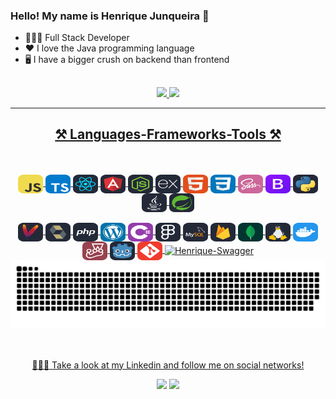 ### Hello! My name is Henrique Junqueira 👋

- 👨🏻‍💻 Full Stack Developer
- ❤️ I love the Java programming language
- 🖥️ I have a bigger crush on backend than frontend

##

<div align="center">
  <a href="https://github.com/henriquejunqueira">
  <img height="180em" src="https://github-readme-stats.vercel.app/api?username=henriquejunqueira&show_icons=true&hide_rank=true&theme=dark&include_all_commits=true&count_private=true" />
  <img height="180em" src="https://github-readme-stats.vercel.app/api/top-langs/?username=henriquejunqueira&layout=compact&langs_count=16&theme=dark" />
</div>

<hr/>
    
<h2 align="center">⚒️ Languages-Frameworks-Tools ⚒️</h2>
<br/>
<div style="display: inline_block" align="center"><br>
  <img align="center" alt="Henrique-Js" height="30" width="40" src="https://raw.githubusercontent.com/tandpfun/skill-icons/main/icons/JavaScript.svg" />
  <img align="center" alt="Henrique-Ts" height="30" width="40" src="https://raw.githubusercontent.com/tandpfun/skill-icons/main/icons/TypeScript.svg" />
  <img align="center" alt="Henrique-React" height="30" width="40" src="https://raw.githubusercontent.com/tandpfun/skill-icons/main/icons/React-Dark.svg" />
  <img align="center" alt="Henrique-Angular" height="30" width="40" src="https://raw.githubusercontent.com/tandpfun/skill-icons/refs/heads/main/icons/Angular-Dark.svg" />
  <img align="center" alt="Henrique-Node" height="30" width="40" src="https://raw.githubusercontent.com/tandpfun/skill-icons/main/icons/NodeJS-Dark.svg" />
  <img align="center" alt="Henrique-Express" height="30" width="40" src="https://raw.githubusercontent.com/tandpfun/skill-icons/main/icons/ExpressJS-Dark.svg" />
  <img align="center" alt="Henrique-HTML" height="30" width="40" src="https://raw.githubusercontent.com/tandpfun/skill-icons/main/icons/HTML.svg" />
  <img align="center" alt="Henrique-CSS" height="30" width="40" src="https://raw.githubusercontent.com/tandpfun/skill-icons/main/icons/CSS.svg" />
  <img align="center" alt="Henrique-Sass" height="30" width="40" src="https://raw.githubusercontent.com/tandpfun/skill-icons/main/icons/Sass.svg" />
  <img align="Center" alt="Henrique-Bootstrap" height="30" width="40" src="https://raw.githubusercontent.com/tandpfun/skill-icons/main/icons/Bootstrap.svg" />
  <img align="center" alt="Henrique-Python" height="30" width="40" src="https://raw.githubusercontent.com/tandpfun/skill-icons/main/icons/Python-Dark.svg" />
  <img align="center" alt="Henrique-Java" height="30" width="40" src="https://raw.githubusercontent.com/tandpfun/skill-icons/main/icons/Java-Dark.svg" />
  <img align="center" alt="Henrique-Springboot" height="30" width="40" src="https://raw.githubusercontent.com/tandpfun/skill-icons/main/icons/Spring-Dark.svg" />
</div>
<div style="display: inline_block" align="center"><br>
  <img align="center" alt="Henrique-Maven" height="30" width="40" src="https://raw.githubusercontent.com/tandpfun/skill-icons/main/icons/Maven-Dark.svg" />
  <img align="center" alt="Henrique-Hibernate" height="30" width="40" src="https://raw.githubusercontent.com/tandpfun/skill-icons/main/icons/Hibernate-Dark.svg" />
  <img align="center" alt="Henrique-PHP" height="30" width="40" src="https://raw.githubusercontent.com/tandpfun/skill-icons/main/icons/PHP-Dark.svg" />
  <img align="center" alt="Henrique-WP" height="30" width="40" src="https://raw.githubusercontent.com/tandpfun/skill-icons/main/icons/Wordpress.svg" />
  <img align="Center" alt="Henrique-CSharp" height="30" width="40" src="https://raw.githubusercontent.com/tandpfun/skill-icons/main/icons/CS.svg" />
  <img align="center" alt="Henrique-Figma" height="30" width="40" src="https://raw.githubusercontent.com/tandpfun/skill-icons/main/icons/Figma-Dark.svg" />
  <img align="center" alt="Henrique-MySQL" height="30" width="40" src="https://raw.githubusercontent.com/tandpfun/skill-icons/main/icons/MySQL-Dark.svg" />
  <img align="center" alt="Henrique-Firebase" height="30" width="40" src="https://raw.githubusercontent.com/tandpfun/skill-icons/main/icons/Firebase-Dark.svg" />
  <img align="center" alt="Henrique-MongoDB" height="30" width="40" src="https://raw.githubusercontent.com/tandpfun/skill-icons/main/icons/MongoDB.svg" />
  <img align="center" alt="Henrique-Linux" height="30" width="40" src="https://raw.githubusercontent.com/tandpfun/skill-icons/main/icons/Linux-Dark.svg" />
  <img align="center" alt="Henrique-Docker" height="30" width="40" src="https://raw.githubusercontent.com/tandpfun/skill-icons/main/icons/Docker.svg" />
  <img align="center" alt="Henrique-Jest" height="30" width="40" src="https://raw.githubusercontent.com/tandpfun/skill-icons/main/icons/Jest.svg" />
  <img align="center" alt="Henrique-Godot" height="30" width="40" src="https://raw.githubusercontent.com/tandpfun/skill-icons/refs/heads/main/icons/Godot-Dark.svg" />
  <img align="center" alt="Henrique-Git" height="30" width="40" src="https://raw.githubusercontent.com/tandpfun/skill-icons/refs/heads/main/icons/Git.svg" />
  <img align="center" alt="Henrique-Swagger" height="30" width="40" src="https://camo.githubusercontent.com/5e28dcd43bef66cb320f2952c7512858b9dbc3fcf1ca7350c5375107118e3066/68747470733a2f2f63646e2e737667706f726e2e636f6d2f6c6f676f732f737761676765722e737667" />
</div>

<picture>
  <source media="(prefers-color-scheme: dark)" srcset="https://raw.githubusercontent.com/mari4souza/mari4souza/output/github-contribution-grid-snake-dark.svg">
  <source media="(prefers-color-scheme: light)" srcset="https://raw.githubusercontent.com/mari4souza/mari4souza/output/github-contribution-grid-snake.svg">
  <img alt="github contribution grid snake animation" src="https://raw.githubusercontent.com/mari4souza/mari4souza/output/github-contribution-grid-snake.svg">
</picture>
<br><br>

##

<div align="center">
  <p>🙋🏻‍♂️ Take a look at my Linkedin and follow me on social networks!</p>
  <a href="https://www.linkedin.com/in/henrique-abreu-junqueira-b403b0b6" target="_blank"><img src="https://img.shields.io/badge/-LinkedIn-%230077B5?style=for-the-badge&logo=linkedin&logoColor=white" target="_blank"></a>
  <a href = "mailto:henriquejunqueira94@gmail.com"><img src="https://img.shields.io/badge/-Gmail-%23333?style=for-the-badge&logo=gmail&logoColor=white" target="_blank"></a>
  
</div>
